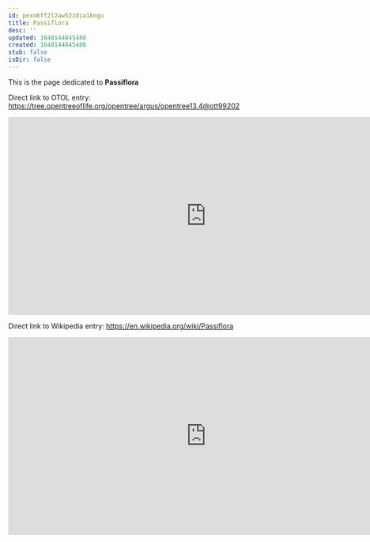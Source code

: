 ```yaml
---
id: pexo6ff2l2aw52zdia1kngu
title: Passiflora
desc: ''
updated: 1648144045488
created: 1648144045488
stub: false
isDir: false
---
```

This is the page dedicated to **Passiflora**


Direct link to OTOL entry: https://tree.opentreeoflife.org/opentree/argus/opentree13.4@ott99202



<html>
    <body>
    <iframe src="https://tree.opentreeoflife.org/opentree/argus/opentree13.4@ott99202"
    width="800" height="400" frameborder="0" allowfullscreen> </iframe>
    </body>
</html>
    


Direct link to Wikipedia entry: https://en.wikipedia.org/wiki/Passiflora



<html>
    <body>
    <iframe src="https://en.wikipedia.org/wiki/Passiflora"
    width="800" height="400" frameborder="0" allowfullscreen> </iframe>
    </body>
</html>
    
